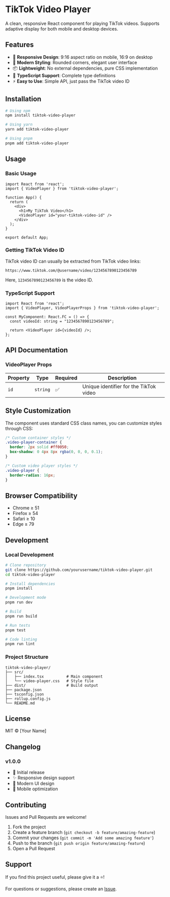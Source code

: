 # TikTok Video Player

A clean, responsive React component for playing TikTok videos. Supports adaptive display for both mobile and desktop devices.

## Features

- 📱 **Responsive Design**: 9:16 aspect ratio on mobile, 16:9 on desktop
- 🎨 **Modern Styling**: Rounded corners, elegant user interface
- 📦 **Lightweight**: No external dependencies, pure CSS implementation
- 🔧 **TypeScript Support**: Complete type definitions
- ⚡ **Easy to Use**: Simple API, just pass the TikTok video ID

## Installation

```bash
# Using npm
npm install tiktok-video-player

# Using yarn
yarn add tiktok-video-player

# Using pnpm
pnpm add tiktok-video-player
```

## Usage

### Basic Usage

```tsx
import React from 'react';
import { VideoPlayer } from 'tiktok-video-player';

function App() {
  return (
    <div>
      <h1>My TikTok Video</h1>
      <VideoPlayer id="your-tiktok-video-id" />
    </div>
  );
}

export default App;
```

### Getting TikTok Video ID

TikTok video ID can usually be extracted from TikTok video links:

```
https://www.tiktok.com/@username/video/1234567890123456789
```

Here, `1234567890123456789` is the video ID.

### TypeScript Support

```tsx
import React from 'react';
import { VideoPlayer, VideoPlayerProps } from 'tiktok-video-player';

const MyComponent: React.FC = () => {
  const videoId: string = "1234567890123456789";
  
  return <VideoPlayer id={videoId} />;
};
```

## API Documentation

### VideoPlayer Props

| Property | Type | Required | Description |
|----------|------|----------|-------------|
| `id` | `string` | ✅ | Unique identifier for the TikTok video |

## Style Customization

The component uses standard CSS class names, you can customize styles through CSS:

```css
/* Custom container styles */
.video-player-container {
  border: 2px solid #ff0050;
  box-shadow: 0 4px 8px rgba(0, 0, 0, 0.1);
}

/* Custom video player styles */
.video-player {
  border-radius: 16px;
}
```

## Browser Compatibility

- Chrome ≥ 51
- Firefox ≥ 54
- Safari ≥ 10
- Edge ≥ 79

## Development

### Local Development

```bash
# Clone repository
git clone https://github.com/yourusername/tiktok-video-player.git
cd tiktok-video-player

# Install dependencies
pnpm install

# Development mode
pnpm run dev

# Build
pnpm run build

# Run tests
pnpm test

# Code linting
pnpm run lint
```

### Project Structure

```
tiktok-video-player/
├── src/
│   ├── index.tsx          # Main component
│   └── video-player.css   # Style file
├── dist/                  # Build output
├── package.json
├── tsconfig.json
├── rollup.config.js
└── README.md
```

## License

MIT © [Your Name]

## Changelog

### v1.0.0

- 🎉 Initial release
- ✨ Responsive design support
- 🎨 Modern UI design
- 📱 Mobile optimization

## Contributing

Issues and Pull Requests are welcome!

1. Fork the project
2. Create a feature branch (`git checkout -b feature/amazing-feature`)
3. Commit your changes (`git commit -m 'Add some amazing feature'`)
4. Push to the branch (`git push origin feature/amazing-feature`)
5. Open a Pull Request

## Support

If you find this project useful, please give it a ⭐️!

For questions or suggestions, please create an [Issue](https://github.com/yourusername/tiktok-video-player/issues). 